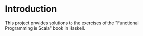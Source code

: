 # Introduction
This project provides solutions to the exercises of the
"Functional Programming in Scala" book in Haskell.

